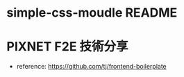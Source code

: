 simple-css-moudle README
==============

# PIXNET F2E 技術分享

* reference:  https://github.com/tj/frontend-boilerplate
